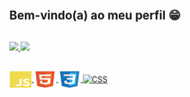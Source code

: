 ## Bem-vindo(a) ao meu perfil 😁

 <div><br>
   <a href="https://github.com/bielsk1">
   <img height="180em" src="https://github-readme-stats.vercel.app/api?username=bielsk1&show_icons=true&theme=tokyonight&include_all_commits=true&count_private=true"/>
   <img height="180em" src="https://github-readme-stats.vercel.app/api/top-langs/?username=bielsk1&layout=compact&langs_count=6&theme=tokyonight"/>
</div><br>
<div style="display: inline_block"><br>
  <img align="center" alt="Js" height="30" width="40" src="https://raw.githubusercontent.com/devicons/devicon/master/icons/javascript/javascript-plain.svg">
  <img align="center" alt="HTML" height="30" width="40" src="https://raw.githubusercontent.com/devicons/devicon/master/icons/html5/html5-original.svg">
  <img align="center" alt="CSS" height="30" width="40" src="https://raw.githubusercontent.com/devicons/devicon/master/icons/css3/css3-original.svg">
  <img align="center" alt="CSS" height="30" width="40" 
<img src="https://cdn.jsdelivr.net/gh/devicons/devicon/icons/lua/lua-original.svg">
</div>
